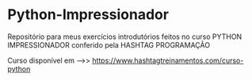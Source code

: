 # Python-Impressionador
Repositório para meus exercícios introdutórios feitos no curso PYTHON IMPRESSIONADOR conferido pela HASHTAG PROGRAMAÇÃO

Curso disponível em -->> https://www.hashtagtreinamentos.com/curso-python
